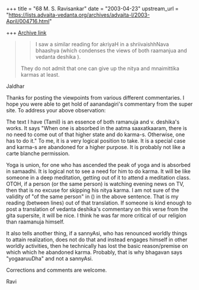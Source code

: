 +++
title = "68 M. S. Ravisankar"
date = "2003-04-23"
upstream_url = "https://lists.advaita-vedanta.org/archives/advaita-l/2003-April/004716.html"

+++
[Archive link](https://lists.advaita-vedanta.org/archives/advaita-l/2003-April/004716.html)

>  > >
> > I saw a similar reading for akriyaH in  a shriivaishhNava
> bhaashya (which
> > condenses the views of both raamanjua and vedanta deshika ).
> >
>
> They do not admit that one can give up the nitya and mnaimittika karmas at
> least.
>
Jaldhar

Thanks for posting the viewpoints from various different commentaries. I
hope you were able to get hold of aanandagiri's commentary from the super
site.  To address your above observation:


The text I have (Tamil) is an essence of both ramanuja and v. deshika's
works. It says "When one is absorbed in the aatma saaxatkaaram, there is no
need to come out of that higher state and do karma-s. Otherwise, one has to
do it."  To me, it is a very logical position to take. It is a special case
and karma-s are abandoned for a higher purpose. It is probably not like a
carte blanche permission.

Yoga is union, for one who has ascended the peak of yoga and  is absorbed in
samaadhi. It is logical not to see a  need for him to do karma. It will be
like someone in a deep meditation, getting out of it to attend a meditation
class. OTOH, if  a  person (or the same person) is watching evening news on
TV, then that is no excuse for skipping his nitya karma. I am not sure of
the validity of "of the same person" in () in the above sentence. That is my
reading (between lines) out of that translation.  If someone is kind enough
to post a translation of vedanta deshika's commentary on this verse from the
gita supersite, it will be nice.  I think he was far more critical of our
religion than raamanuja himself.


It also tells another thing, if a sannyAsi, who has renounced worldly things
to attain realization, does not do that and instead engages himself in other
worldly activities, then he technically has lost the basic reason/premise on
which which he abandoned karma. Probably, that is why bhagavan says
"yogaaruuDha" and not a sannyAsi.

Corrections and comments are welcome.

Ravi

